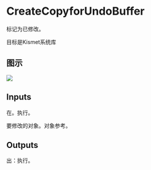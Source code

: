 # CreateCopyforUndoBuffer

标记为已修改。

目标是Kismet系统库

## 图示

![]($-20221218-18421149.png)

## Inputs

在。执行。

要修改的对象。对象参考。  

## Outputs

出：执行。
